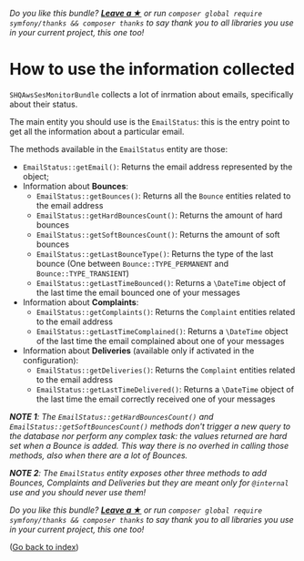 *Do you like this bundle? [**Leave a &#9733;**](#js-repo-pjax-container) or run `composer global require symfony/thanks && composer thanks` to say thank you to all libraries you use in your current project, this one too!*

How to use the information collected
====================================

`SHQAwsSesMonitorBundle` collects a lot of inrmation about emails, specifically about their status.

The main entity you should use is the `EmailStatus`: this is the entry point to get all the information about a particular email.

The methods available in the `EmailStatus` entity are those:

- `EmailStatus::getEmail()`: Returns the email address represented by the object;
- Information about **Bounces**:
    - `EmailStatus::getBounces()`: Returns all the `Bounce` entities related to the email address
    - `EmailStatus::getHardBouncesCount()`: Returns the amount of hard bounces
    - `EmailStatus::getSoftBouncesCount()`: Returns the amount of soft bounces
    - `EmailStatus::getLastBounceType()`: Returns the type of the last bounce (One between `Bounce::TYPE_PERMANENT` and `Bounce::TYPE_TRANSIENT`)
    - `EmailStatus::getLastTimeBounced()`: Returns a `\DateTime` object of the last time the email bounced one of your messages
- Information about **Complaints**:
    - `EmailStatus::getComplaints()`: Returns the `Complaint` entities related to the email address
    - `EmailStatus::getLastTimeComplained()`: Returns a `\DateTime` object of the last time the email complained about one of your messages
- Information about **Deliveries** (available only if activated in the configuration):
    - `EmailStatus::getDeliveries()`: Returns the `Complaint` entities related to the email address
    - `EmailStatus::getLastTimeDelivered()`: Returns a `\DateTime` object of the last time the email correctly received one of your messages

***NOTE 1**: The `EmailStatus::getHardBouncesCount()` and `EmailStatus::getSoftBouncesCount()` methods don't trigger a new query to the database nor perform any complex task: the values returned are hard set when a Bounce is added. This way there is no overhed in calling those methods, also when there are a lot of Bounces.*

***NOTE 2**: The `EmailStatus` entity exposes other three methods to add Bounces, Complaints and Deliveries but they are meant only for `@internal` use and you should never use them!*

*Do you like this bundle? [**Leave a &#9733;**](#js-repo-pjax-container) or run `composer global require symfony/thanks && composer thanks` to say thank you to all libraries you use in your current project, this one too!*

([Go back to index](Index.md))
